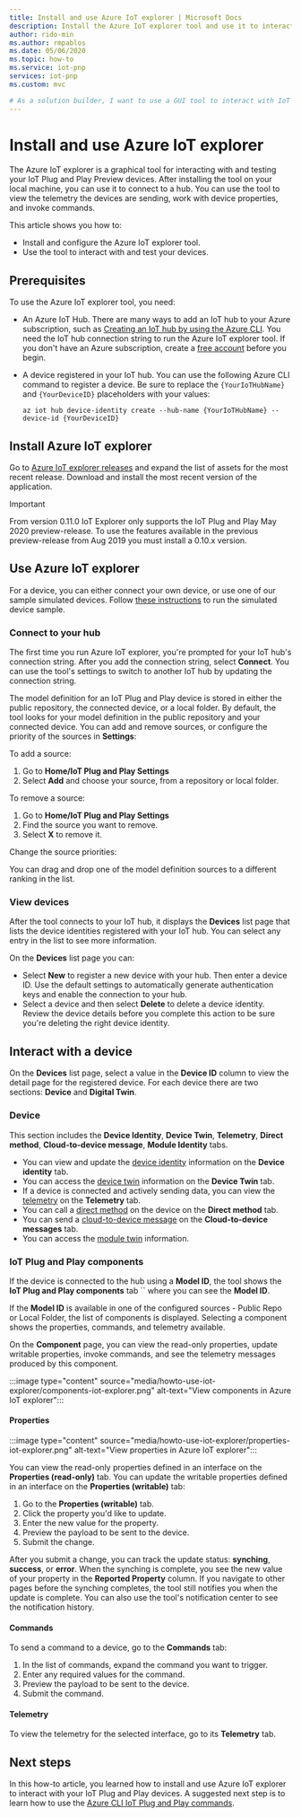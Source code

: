 ```yaml
---
title: Install and use Azure IoT explorer | Microsoft Docs
description: Install the Azure IoT explorer tool and use it to interact with the IoT Plug and Play Preview devices connected to IoT hub.
author: rido-min
ms.author: rmpablos
ms.date: 05/06/2020
ms.topic: how-to
ms.service: iot-pnp
services: iot-pnp
ms.custom: mvc

# As a solution builder, I want to use a GUI tool to interact with IoT Plug and Play devices connected to an IoT hub to test and verify their behavior.
---
```


# Install and use Azure IoT explorer

The Azure IoT explorer is a graphical tool for interacting with and testing your IoT Plug and Play Preview devices. After installing the tool on your local machine, you can use it to connect to a hub. You can use the tool to view the telemetry the devices are sending, work with device properties, and invoke commands.

This article shows you how to:

- Install and configure the Azure IoT explorer tool.
- Use the tool to interact with and test your devices.

## Prerequisites

To use the Azure IoT explorer tool, you need:

- An Azure IoT Hub. There are many ways to add an IoT hub to your Azure subscription, such as [Creating an IoT hub by using the Azure CLI](../iot-hub/iot-hub-create-using-cli.md). You need the IoT hub connection string to run the Azure IoT explorer tool. If you don't have an Azure subscription, create a [free account](https://azure.microsoft.com/free/?WT.mc_id=A261C142F) before you begin.
- A device registered in your IoT hub. You can use the following Azure CLI command to register a device. Be sure to replace the `{YourIoTHubName}` and `{YourDeviceID}` placeholders with your values:

    ```azurecli-interactive
    az iot hub device-identity create --hub-name {YourIoTHubName} --device-id {YourDeviceID}
    ```

## Install Azure IoT explorer

Go to [Azure IoT explorer releases](https://github.com/Azure/azure-iot-explorer/releases) and expand the list of assets for the most recent release. Download and install the most recent version of the application.

>[!Important]
>From version 0.11.0 IoT Explorer only supports the IoT Plug and Play May 2020 preview-release. To use the features available in the previous preview-release from Aug 2019 you must install a 0.10.x version.

## Use Azure IoT explorer

For a device, you can either connect your own device, or use one of our sample simulated devices. Follow [these instructions](https://github.com/Azure/azure-iot-sdk-c/tree/public-preview/iothub_client/samples) to run the simulated device sample.

### Connect to your hub

The first time you run Azure IoT explorer, you're prompted for your IoT hub's connection string. After you add the connection string, select **Connect**. You can use the tool's settings to switch to another IoT hub by updating the connection string.

The model definition for an IoT Plug and Play device is stored in either the public repository, the connected device, or a local folder. By default, the tool looks for your model definition in the public repository and your connected device. You can add and remove sources, or configure the priority of the sources in **Settings**:

To add a source:

1. Go to **Home/IoT Plug and Play Settings**
2. Select **Add** and choose your source, from a repository or local folder.

To remove a source:

1. Go to **Home/IoT Plug and Play Settings**
2. Find the source you want to remove.
3. Select **X** to remove it.

Change the source priorities:

You can drag and drop one of the model definition sources to a different ranking in the list. 

### View devices

After the tool connects to your IoT hub, it displays the **Devices** list page that lists the device identities registered with your IoT hub. You can select any entry in the list to see more information.

On the **Devices** list page you can:

- Select **New** to register a new device with your hub. Then enter a device ID. Use the default settings to automatically generate authentication keys and enable the connection to your hub.
- Select a device and then select **Delete** to delete a device identity. Review the device details before you complete this action to be sure you're deleting the right device identity.

## Interact with a device

On the **Devices** list page, select a value in the **Device ID** column to view the detail page for the registered device. For each device  there are two sections: **Device** and **Digital Twin**.

### Device

This section includes the **Device Identity**,  **Device Twin**, **Telemetry**, **Direct method**, **Cloud-to-device message**, **Module Identity**  tabs.

- You can view and update the [device identity](../iot-hub/iot-hub-devguide-identity-registry.md) information on the **Device identity** tab.
- You can access the [device twin](../iot-hub/iot-hub-devguide-device-twins.md) information on the **Device Twin** tab.
- If a device is connected and actively sending data, you can view the [telemetry](../iot-hub/iot-hub-devguide-messages-read-builtin.md) on the **Telemetry** tab.
- You can call a [direct method](../iot-hub/iot-hub-devguide-direct-methods.md) on the device on the **Direct method** tab.
- You can send a [cloud-to-device message](../iot-hub/iot-hub-devguide-messages-c2d.md) on the **Cloud-to-device messages** tab.
- You can access the [module twin](../iot-hub/iot-hub-devguide-module-twins.md) information.

### IoT Plug and Play components

If the device is connected to the hub using a **Model ID**, the tool shows the **IoT Plug and Play components** tab `` where you can see the **Model ID**.

If the **Model ID** is available in one of the configured sources - Public Repo or Local Folder, the list of components is displayed. Selecting a component shows the properties, commands, and telemetry available.

On the **Component** page, you can view the read-only properties, update writable properties, invoke commands, and see the telemetry messages produced by this component.

:::image type="content" source="media/howto-use-iot-explorer/components-iot-explorer.png" alt-text="View components in Azure IoT explorer":::

#### Properties

:::image type="content" source="media/howto-use-iot-explorer/properties-iot-explorer.png" alt-text="View properties in Azure IoT explorer":::

You can view the read-only properties defined in an interface on the **Properties (read-only)** tab. You can update the writable properties defined in an interface on the **Properties (writable)** tab:

1. Go to the **Properties (writable)** tab.
1. Click the property you'd like to update.
1. Enter the new value for the property.
1. Preview the payload to be sent to the device.
1. Submit the change.

After you submit a change, you can track the update status: **synching**, **success**, or **error**. When the synching is complete, you see the new value of your property in the **Reported Property** column. If you navigate to other pages before the synching completes, the tool still notifies you when the update is complete. You can also use the tool's notification center to see the notification history.

#### Commands

To send a command to a device, go to the **Commands** tab:

1. In the list of commands, expand the command you want to trigger.
1. Enter any required values for the command.
1. Preview the payload to be sent to the device.
1. Submit the command.

#### Telemetry

To view the telemetry for the selected interface, go to its **Telemetry** tab.

## Next steps

In this how-to article, you learned how to install and use Azure IoT explorer to interact with your IoT Plug and Play devices. A suggested next step is to learn how to use the [Azure CLI IoT Plug and Play commands](./howto-use-iot-pnp-cli.md).

